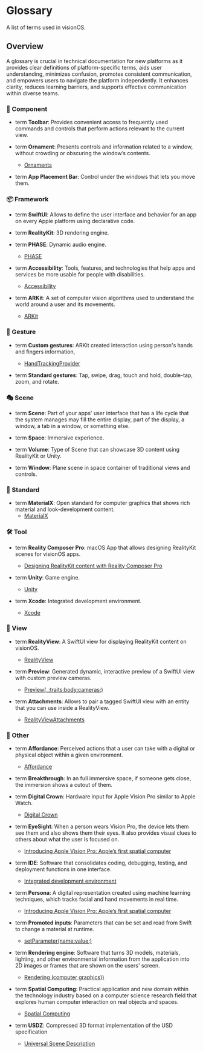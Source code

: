 # Glossary
A list of terms used in visionOS.

## Overview

A glossary is crucial in technical documentation for new platforms as it provides clear definitions of platform-specific terms, aids user understanding, minimizes confusion, promotes consistent communication, and empowers users to navigate the platform independently. It enhances clarity, reduces learning barriers, and supports effective communication within diverse teams.

### 🧱 Component

- term **Toolbar**: Provides convenient access to frequently used commands and controls that perform actions relevant to the current view.

- term **Ornament**: Presents controls and information related to a window, without crowding or obscuring the window’s contents.
  - [Ornaments](https://developer.apple.com/design/human-interface-guidelines/ornaments)
   
- term **App Placement Bar**: Control under the windows that lets you move them.

### 📦 Framework

- term **SwiftUI**: Allows to define the user interface and behavior for an app on every Apple platform using declarative code.

- term **RealityKit**: 3D rendering engine.

- term **PHASE**: Dynamic audio engine.
  - [PHASE](https://developer.apple.com/documentation/phase)

- term **Accessibility**: Tools, features, and technologies that help apps and services be more usable for people with disabilities. 
  - [Accessibility](https://developer.apple.com/documentation/Accessibility/)
- term **ARKit**: A set of computer vision algorithms used to understand the world around a user and its movements.
  - [ARKit](https://developer.apple.com/documentation/arkit)

### 🫶 Gesture

- term **Custom gestures**: ARKit created interaction using person's hands and fingers information,
  - [HandTrackingProvider](https://developer.apple.com/documentation/arkit/handtrackingprovider/)

- term **Standard gestures**: Tap, swipe, drag, touch and hold, double-tap, zoom, and rotate.


### 🎭 Scene

- term **Scene**: Part of your apps' user interface that has a life cycle that the system manages may fill the entire display, part of the display, a window, a tab in a window, or something else.

- term **Space**: Immersive experience.

- term **Volume**: Type of Scene that can showcase 3D content using RealityKit or Unity.

- term **Window**: Plane scene in space container of traditional views and controls.

### 💼 Standard

- term **MaterialX**: Open standard for computer graphics that shows rich material and look-development content.
  - [MaterialX](https://materialx.org/)
 
### 🛠️ Tool

- term **Reality Composer Pro**: macOS App that allows designing RealityKit scenes for visionOS apps.
  - [Designing RealityKit content with Reality Composer Pro](https://developer.apple.com/documentation/visionos/designing-realitykit-content-with-reality-composer-pro)

- term **Unity**: Game engine.
  - [Unity](https://unity.com/)

- term **Xcode**: Integrated development environment.
  - [Xcode](https://developer.apple.com/xcode/)

### 🔭 View

- term **RealityView**: A SwiftUI view for displaying RealityKit content on visionOS.
  - [RealityView](https://developer.apple.com/documentation/realitykit/realityview)

- term **Preview**: Generated dynamic, interactive preview of a SwiftUI view with custom preview cameras.
  - [Preview(_:traits:body:cameras:)](https://developer.apple.com/documentation/swiftui/preview(_:traits:body:cameras:))
   
- term **Attachments**: Allows to pair a tagged SwiftUI view with an entity that you can use inside a RealityView.
  - [RealityViewAttachments](https://developer.apple.com/documentation/realitykit/realityviewattachments)

### 🎲 Other

- term **Affordance**: Perceived actions that a user can take with a digital or physical object within a given environment.
  - [Affordance](https://en.wikipedia.org/wiki/Affordance)

- term **Breakthrough**: In an full immersive space, if someone gets close, the immersion shows a cutout of them.

- term **Digital Crown**: Hardware input for Apple Vision Pro similar to Apple Watch.
  - [Digital Crown](https://developer.apple.com/design/human-interface-guidelines/digital-crown)

- term **EyeSight**: When a person wears Vision Pro, the device lets them see them and also shows them their eyes. It also provides visual clues to others about what the user is focused on.
    - [Introducing Apple Vision Pro: Apple’s first spatial computer](https://www.apple.com/newsroom/2023/06/introducing-apple-vision-pro/)

- term **IDE**: Software that consolidates coding, debugging, testing, and deployment functions in one interface.
  - [Integrated development environment](https://en.wikipedia.org/wiki/Integrated_development_environment)

- term **Persona**: A digital representation created using machine learning techniques, which tracks facial and hand movements in real time.
  - [Introducing Apple Vision Pro: Apple’s first spatial computer](https://www.apple.com/newsroom/2023/06/introducing-apple-vision-pro/)

- term **Promoted inputs**: Parameters that can be set and read from Swift to change a material at runtime.
  - [setParameter(name:value:)](https://developer.apple.com/documentation/RealityKit/ShaderGraphMaterial/setParameter(name:value:))

- term **Rendering engine**: Software that turns 3D models, materials, lighting, and other environmental information from the application into 2D images or frames that are shown on the users' screen.
  - [Rendering (computer graphics))](https://en.wikipedia.org/wiki/Rendering_(computer_graphics))

- term **Spatial Computing**: Practical application and new domain within the technology industry based on a computer science research field that explores human computer interaction on real objects and spaces.
  - [Spatial Computing](https://acg.media.mit.edu/people/simong/thesis/SpatialComputing.pdf)

- term **USDZ**: Compressed 3D format implementation of the USD specification
  - [Universal Scene Description](https://openusd.org/release/index.html)
